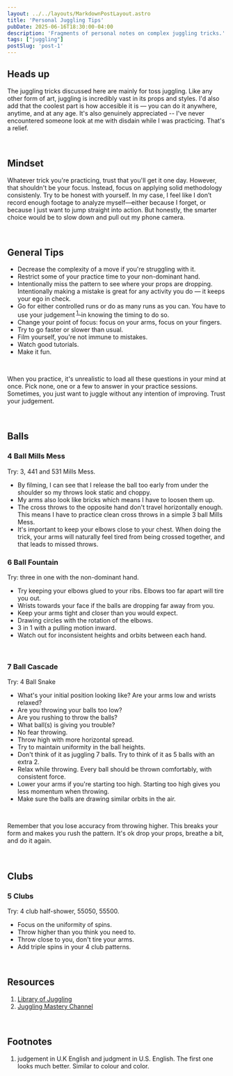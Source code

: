 ```yaml
---
layout: ../../layouts/MarkdownPostLayout.astro
title: 'Personal Juggling Tips'
pubDate: 2025-06-16T18:30:00-04:00
description: 'Fragments of personal notes on complex juggling tricks.' 
tags: ["juggling"]
postSlug: 'post-1'
---
```






## Heads up 

The juggling tricks discussed here are mainly for toss juggling. Like any other form of art, juggling is incredibly vast in its props and styles. I'd also add that the coolest part is how accesible it is —  you can do it anywhere, anytime, and at any age. It's also genuinely appreciated -- I've never encountered someone look at me with disdain while I was practicing. That's a relief.

&nbsp;

## Mindset 

Whatever trick you're practicing, trust that you'll get it one day. However, that shouldn't be your focus. Instead, focus on applying solid methodology consistenly. Try to be honest with yourself.  In my case, I feel like I don’t record enough footage to analyze myself—either because I forget, or because I just want to jump straight into action. But honestly, the smarter choice would be to slow down and pull out my phone camera.

&nbsp;




## General Tips


- Decrease the complexity of a move if you're struggling with it.
- Restrict some of your practice time to your non-dominant hand.
- Intentionally miss the pattern to see where your props are dropping. Intentionally making a mistake is great for any activity you do — it keeps your ego in check. 
- Go for either controlled runs or do as many runs as you can. You have to use your judgement<sup class="secondary-a" > <a href= "#footnotes"> 1. </a> </sup> in knowing the timing to do so.
- Change your point of focus: focus on your arms, focus on your fingers.
- Try to go faster or slower than usual.
- Film yourself, you're not immune to mistakes.
- Watch good tutorials. 
- Make it fun.

&nbsp; 

When you practice, it's unrealistic to load all these questions in your mind at once. Pick none, one or a few to answer in your practice sessions. Sometimes, you just want to juggle without any intention of improving. Trust your judgement.



<br/>

## Balls
### 4 Ball Mills Mess




Try:  3, 441 and 531 Mills Mess.

- By filming, I can see that I release the ball too early from under the shoulder so my throws look static and choppy.
- My arms also look like bricks which means I have to loosen them up.
- The cross throws to the opposite hand don't travel horizontally enough. This means I have to practice clean cross throws in a simple 3 ball Mills Mess.
- It's important to keep your elbows close to your chest. When doing the trick, your arms will naturally feel tired from being crossed together, and that leads to missed throws.


 

###  6 Ball Fountain
Try:  three  in one with the non-dominant hand.
- Try keeping your elbows glued to your ribs. Elbows too far apart will tire you out.
- Wrists towards your face if the balls are dropping far away from you.
- Keep your arms tight and closer than you would expect.
- Drawing circles with the rotation of the elbows.
- 3 in 1 with a pulling motion inward.
- Watch out for inconsistent heights and orbits between each hand.  


&nbsp;



### 7 Ball Cascade
Try:  4 Ball Snake


- What's your initial position looking like? Are your arms low and wrists relaxed?
- Are you throwing your balls too low?
- Are you rushing to throw the balls? 
- What ball(s) is giving you trouble?
- No fear throwing.
- Throw high with more horizontal spread.
- Try to maintain uniformity in the ball heights.
- Don't think of it as juggling 7 balls. Try to think of it as 5 balls with an extra 2.
- Relax while throwing. Every ball should be thrown comfortably, with consistent force.
- Lower your arms if you're starting too high. Starting too high gives you less momentum when throwing.
- Make sure the balls are drawing similar orbits in the air.


<br/>

Remember that you lose accuracy from throwing higher. This breaks your form and makes you rush the pattern. It's ok drop your props, breathe a bit, and do it again.

&nbsp; 

## Clubs

### 5 Clubs
Try: 4 club half-shower, 55050, 55500.
 
- Focus on the uniformity of spins.
- Throw higher than you think you need to.
- Throw close to you, don't tire your arms.
- Add triple spins in your 4 club patterns.

<br/>

## Resources
1. <a  class="secondary-a" href="https://www.libraryofjuggling.com"> Library of Juggling </a>
2. <a  class="secondary-a" href="https://www.youtube.com/@JugglingMastery/videos"> Juggling Mastery Channel </a>


&nbsp;


## Footnotes
1. judgement in U.K English and judgment in U.S. English. The first one looks much better. Similar to colour and color.


